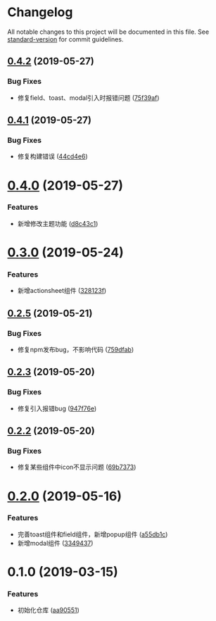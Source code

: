 # Changelog

All notable changes to this project will be documented in this file. See [standard-version](https://github.com/conventional-changelog/standard-version) for commit guidelines.

## [0.4.2](https://github.com/xiaojun1994/unique-ui/compare/v0.4.1...v0.4.2) (2019-05-27)


### Bug Fixes

* 修复field、toast、modal引入时报错问题 ([75f39af](https://github.com/xiaojun1994/unique-ui/commit/75f39af))



## [0.4.1](https://github.com/xiaojun1994/unique-ui/compare/v0.4.0...v0.4.1) (2019-05-27)


### Bug Fixes

* 修复构建错误 ([44cd4e6](https://github.com/xiaojun1994/unique-ui/commit/44cd4e6))



# [0.4.0](https://github.com/xiaojun1994/unique-ui/compare/v0.3.0...v0.4.0) (2019-05-27)


### Features

* 新增修改主题功能 ([d8c43c1](https://github.com/xiaojun1994/unique-ui/commit/d8c43c1))



# [0.3.0](https://github.com/xiaojun1994/unique-ui/compare/v0.2.6...v0.3.0) (2019-05-24)


### Features

* 新增actionsheet组件 ([328123f](https://github.com/xiaojun1994/unique-ui/commit/328123f))



## [0.2.5](https://github.com/xiaojun1994/unique-ui/compare/v0.2.4...v0.2.5) (2019-05-21)


### Bug Fixes

* 修复npm发布bug，不影响代码 ([759dfab](https://github.com/xiaojun1994/unique-ui/commit/759dfab))



## [0.2.3](https://github.com/xiaojun1994/unique-ui/compare/v0.2.2...v0.2.3) (2019-05-20)


### Bug Fixes

* 修复引入报错bug ([947f76e](https://github.com/xiaojun1994/unique-ui/commit/947f76e))



## [0.2.2](https://github.com/xiaojun1994/unique-ui/compare/v0.2.1...v0.2.2) (2019-05-20)


### Bug Fixes

* 修复某些组件中icon不显示问题 ([69b7373](https://github.com/xiaojun1994/unique-ui/commit/69b7373))



# [0.2.0](https://github.com/xiaojun1994/unique-ui/compare/v0.1.0...v0.2.0) (2019-05-16)


### Features

* 完善toast组件和field组件，新增popup组件 ([a55db1c](https://github.com/xiaojun1994/unique-ui/commit/a55db1c))
* 新增modal组件 ([3349437](https://github.com/xiaojun1994/unique-ui/commit/3349437))



# 0.1.0 (2019-03-15)


### Features

* 初始化仓库 ([aa90551](https://github.com/xiaojun1994/unique-ui/commit/aa90551))
